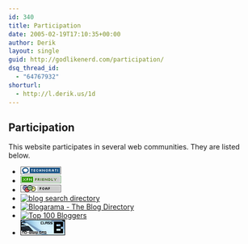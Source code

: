 ```yaml
---
id: 340
title: Participation
date: 2005-02-19T17:10:35+00:00
author: Derik
layout: single
guid: http://godlikenerd.com/participation/
dsq_thread_id:
  - "64767932"
shorturl:
  - http://l.derik.us/1d
---
```

## Participation

This website participates in several web communities. They are listed below.

<ul class="nobullet">
  <li>
    <a href="http://www.technorati.com/profile/d00d"><img src="/buttons/technorati.gif" alt="Technorati" title="Technorati Member" /></a>
  </li>
  <li>
    <a href="http://gmpg.org/xfn/"><img src="/buttons/xfnbtn.png" alt="XHTML Friends Network" title="XFN Member" /></a>
  </li>
  <li>
    <a href="/foaf.rdf"><img src="/buttons/foaf.gif" alt="FOAF" title="Friend of a Friend" /></a>
  </li>
  <li>
    <a href="http://www.Bloggernity.com/"><img src="http://www.Bloggernity.com/images/80x15.png" alt="blog search directory" /></a>
  </li>
  <li>
    <a href="http://www.blogarama.com/"><img src="http://www.blogarama.com/images/button.gif" alt="Blogarama - The Blog Directory" /></a>
  </li>
  <li>
    <a href="http://www.top100bloggers.com/in.php?id=52"><img src="http://www.top100bloggers.com/images/2.png" alt="Top 100 Bloggers" /></a>
  </li>
  <li>
    <a href="http://no-www.org"><img src="/buttons/no-www.png" alt="No WWW" title="www. is deprecated" /></a>
  </li>
</ul>